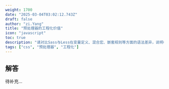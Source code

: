 ```yaml
---
weight: 1700
date: "2025-03-04T03:02:12.743Z"
draft: false
author: "zi.Yang"
title: "预处理器的工程化价值"
icon: "javascript"
toc: true
description: "请对比Sass与Less在变量定义、混合宏、嵌套规则等方面的语法差异，说明CSS预处理器如何提升代码可维护性，并解释PostCSS在自动化前缀添加和代码压缩中的应用场景。"
tags: ["css", "预处理器", "工程化"]
---
```


## 解答

待补充...
